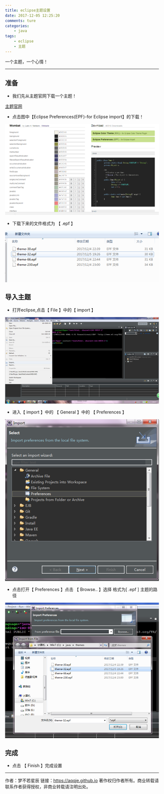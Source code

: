 ```yaml
---
title: eclipse主题设置
date: 2017-12-05 12:25:20
comments: ture
categories:
	- java
tags:
	- eclipse
	- 主题
---
```


一个主题，一个心情！


<!-- more -->

--------------------------

## 准备

- 我们先从主题官网下载一个主题！

[主题官网](http://www.eclipsecolorthemes.org/)

- 点击图中【Eclipse Preferences(EPF)-for Eclipse import】的下载！

![](https://github.com/aqqje/Personal-repository/raw/master/images/eclipsethemes2.png "eclipsethemes2.png")<br/>


- 下载下来的文件格式为 【 .epf 】

![](https://github.com/aqqje/Personal-repository/raw/master/images/eclipsethemes1.png "eclipsethemes1.png")<br/>


## 导入主题

- 打开eclipse,点击【 File 】中的【 import 】

![](https://github.com/aqqje/Personal-repository/raw/master/images/eclipsethemes3.png "eclipsethemes3.png")<br/>


- 进入【 import 】中的 【 General 】中的 【 Preferences 】

![](https://github.com/aqqje/Personal-repository/raw/master/images/eclipsethemes4.png "eclipsethemes4.png")<br/>

- 点击打开【 Preferences 】点击 【 Browse.. 】选择 格式为[ .epf ] 主题的路径

![](https://github.com/aqqje/Personal-repository/raw/master/images/eclipsethemes5.png "eclipsethemes5.png")<br/>

## 完成

- 点击 【 Finish 】完成设置



-------------------------

作者：梦不若星辰
链接：https://aqqje.github.io
著作权归作者所有。商业转载请联系作者获得授权，非商业转载请注明出处。
